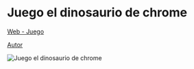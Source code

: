 # Juego el dinosaurio de chrome
 
[Web - Juego](https://vivirenremoto.github.io/dinogame/)

[Autor](https://twitter.com/vivirenremoto)

![Juego el dinosaurio de chrome](https://vivirenremoto.github.io/dinogame/static/social.png)
